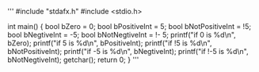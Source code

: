 '''
#include "stdafx.h"
#include <stdio.h>

int main()
{
    bool bZero = 0;
    bool bPositiveInt = 5;
    bool bNotPositiveInt = !5;
    bool bNegtiveInt = -5;
    bool bNotNegtiveInt = !- 5;
    printf("if 0 is %d\n", bZero);
    printf("if 5 is %d\n", bPositiveInt);
    printf("if !5 is %d\n", bNotPositiveInt);
    printf("if -5 is %d\n", bNegtiveInt);
    printf("if !-5 is %d\n", bNotNegtiveInt);
    getchar();
    return 0;
}
'''
